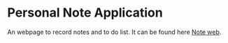 # Personal Note Application
An webpage to record notes and to do list. It can be found here [Note web](https://delicat-mandarine-58240.herokuapp.com/).
 
